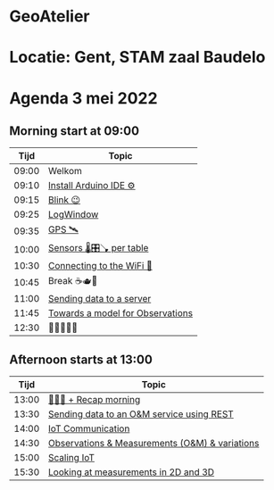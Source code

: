 # GeoAtelier

# Locatie: Gent, STAM zaal Baudelo

# Agenda 3 mei 2022

## Morning start at 09:00

| Tijd  | Topic |
| ----- | ----------- |
| 09:00 | Welkom
| 09:10 | [Install Arduino IDE ⚙️](https://github.com/flagis/GeoAtelier/tree/main/0_Installatie)
| 09:15 | [Blink 😉](https://github.com/flagis/GeoAtelier/tree/main/1_Blink)
| 09:25 | [LogWindow](https://github.com/flagis/GeoAtelier/tree/main/2_LogWindow)
| 09:35 | [GPS 🛰️](https://github.com/flagis/GeoAtelier/tree/main/3_GPS)
| 10:00 | [Sensors 🌡️🎛️🪠 per table](https://github.com/flagis/GeoAtelier/tree/main/4_Sensoren)
| 10:30 | [Connecting to the WiFi 📶](https://github.com/flagis/GeoAtelier/tree/main/5_WiFi)
| 10:45 | Break ☕️🫖🧃
| 11:00 | [Sending data to a server](https://github.com/flagis/GeoAtelier/tree/main/6_SendReading)
| 11:45 | [Towards a model for Observations]()
| 12:30 | 🍕🍕🍕🍕🍕

## Afternoon starts at 13:00

| Tijd  | Topic |
| ----- | ----------- |
| 13:00 | [🍕🍕🍕 + Recap morning]()
| 13:30 | [Sending data to an O&M service using REST](https://github.com/flagis/GeoAtelier/tree/main/7_SensorThingsAPI)
| 14:00 | [IoT Communication]()
| 14:30 | [Observations & Measurements (O&M) & variations]()
| 15:00 | [Scaling IoT]()
| 15:30 | [Looking at measurements in 2D and 3D]()
